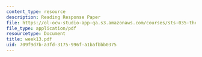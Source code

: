 ```yaml
---
content_type: resource
description: Reading Response Paper
file: https://ol-ocw-studio-app-qa.s3.amazonaws.com/courses/sts-035-the-history-of-computing-spring-2004/709f9d7ba3fd3175996fa1bafbbb0375_week13.pdf
file_type: application/pdf
resourcetype: Document
title: week13.pdf
uid: 709f9d7b-a3fd-3175-996f-a1bafbbb0375
---
```

